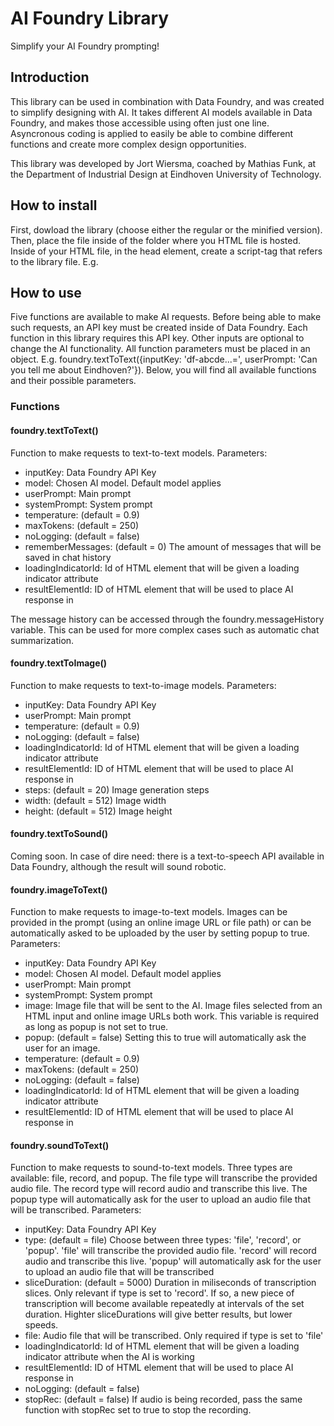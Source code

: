 # AI Foundry Library

Simplify your AI Foundry prompting!

## Introduction

This library can be used in combination with Data Foundry, and was created to simplify designing with AI. It takes different AI models available in Data Foundry, and makes those accessible using often just one line. Asyncronous coding is applied to easily be able to combine different functions and create more complex design opportunities.

This library was developed by Jort Wiersma, coached by Mathias Funk, at the Department of Industrial Design at Eindhoven University of Technology.

## How to install

First, dowload the library (choose either the regular or the minified version). Then, place the file inside of the folder where you HTML file is hosted. Inside of your HTML file, in the head element, create a script-tag that refers to the library file. E.g. <script src=./AI_Foundry_Library.js></script>

## How to use

Five functions are available to make AI requests. Before being able to make such requests, an API key must be created inside of Data Foundry. Each function in this library requires this API key. Other inputs are optional to change the AI functionality. All function parameters must be placed in an object. E.g. foundry.textToText({inputKey: 'df-abcde...=', userPrompt: 'Can you tell me about Eindhoven?'}). Below, you will find all available functions and their possible parameters.

### Functions

#### foundry.textToText()

Function to make requests to text-to-text models. Parameters:

- inputKey: Data Foundry API Key
- model: Chosen AI model. Default model applies
- userPrompt: Main prompt
- systemPrompt: System prompt
- temperature: (default = 0.9)
- maxTokens: (default = 250)
- noLogging: (default = false)
- rememberMessages: (default = 0) The amount of messages that will be saved in chat history
- loadingIndicatorId: Id of HTML element that will be given a loading indicator attribute
- resultElementId: ID of HTML element that will be used to place AI response in

The message history can be accessed through the foundry.messageHistory variable. This can be used for more complex cases such as automatic chat summarization.

#### foundry.textToImage()

Function to make requests to text-to-image models. Parameters:

- inputKey: Data Foundry API Key
- userPrompt: Main prompt
- temperature: (default = 0.9)
- noLogging: (default = false)
- loadingIndicatorId: Id of HTML element that will be given a loading indicator attribute
- resultElementId: ID of HTML element that will be used to place AI response in
- steps: (default = 20) Image generation steps
- width: (default = 512) Image width
- height: (default = 512) Image height

#### foundry.textToSound()

Coming soon. In case of dire need: there is a text-to-speech API available in Data Foundry, although the result will sound robotic.

#### foundry.imageToText()

Function to make requests to image-to-text models. Images can be provided in the prompt (using an online image URL or file path) or can be automatically asked to be uploaded by the user by setting popup to true. Parameters:

- inputKey: Data Foundry API Key
- model: Chosen AI model. Default model applies
- userPrompt: Main prompt
- systemPrompt: System prompt
- image: Image file that will be sent to the AI. Image files selected from an HTML input and online image URLs both work. This variable is required as long as popup is not set to true.
- popup: (default = false) Setting this to true will automatically ask the user for an image.
- temperature: (default = 0.9)
- maxTokens: (default = 250)
- noLogging: (default = false)
- loadingIndicatorId: Id of HTML element that will be given a loading indicator attribute
- resultElementId: ID of HTML element that will be used to place AI response in

#### foundry.soundToText()

Function to make requests to sound-to-text models. Three types are available: file, record, and popup. The file type will transcribe the provided audio file. The record type will record audio and transcribe this live. The popup type will automatically ask for the user to upload an audio file that will be transcribed. Parameters:

- inputKey: Data Foundry API Key
- type: (default = file) Choose between three types: 'file', 'record', or 'popup'. 'file' will transcribe the provided audio file. 'record' will record audio and transcribe this live. 'popup' will automatically ask for the user to upload an audio file that will be transcribed
- sliceDuration: (default = 5000) Duration in miliseconds of transcription slices. Only relevant if type is set to 'record'. If so, a new piece of transcription will become available repeatedly at intervals of the set duration. Highter sliceDurations will give better results, but lower speeds.
- file: Audio file that will be transcribed. Only required if type is set to 'file'
- loadingIndicatorId: Id of HTML element that will be given a loading indicator attribute when the AI is working
- resultElementId: ID of HTML element that will be used to place AI response in
- noLogging: (default = false)
- stopRec: (default = false) If audio is being recorded, pass the same function with stopRec set to true to stop the recording.
